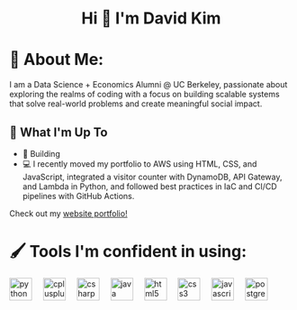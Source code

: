 <h1 align="center">Hi 👋 I'm David Kim
<link rel="stylesheet" type='text/css' href="https://cdn.jsdelivr.net/gh/devicons/devicon@latest/devicon.min.css" />
</h1>

# 💫 About Me:
I am a Data Science + Economics Alumni @ UC Berkeley, passionate about exploring the realms of coding with a focus on building scalable systems that solve real-world problems and create meaningful social impact.

## 🚀 What I'm Up To

- 🚀 Building 
- 💻  I recently moved my portfolio to AWS using HTML, CSS, and JavaScript, integrated a visitor counter with DynamoDB, API Gateway, and Lambda in Python, and followed best practices in IaC and CI/CD pipelines with GitHub Actions.

Check out my [website portfolio!](https://davjhkim.com/)

# 🖌️ Tools I'm confident in using:
<div align="left">
  <img src="https://cdn.jsdelivr.net/gh/devicons/devicon@latest/icons/python/python-plain.svg" height="40" alt="python logo" color="white" />
  <img width="12" />
  <img src="https://cdn.jsdelivr.net/gh/devicons/devicon/icons/cplusplus/cplusplus-original.svg" height="40" alt="cplusplus logo"  />
  <img width="12" />
  <img src="https://cdn.jsdelivr.net/gh/devicons/devicon/icons/csharp/csharp-original.svg" height="40" alt="csharp logo"  />
  <img width="12" />
  <img src="https://cdn.jsdelivr.net/gh/devicons/devicon/icons/java/java-original.svg" height="40" alt="java logo"  />
  <img width="12" />
  <img src="https://cdn.jsdelivr.net/gh/devicons/devicon/icons/html5/html5-original.svg" height="40" alt="html5 logo"  />
  <img width="12" />
  <img src="https://cdn.jsdelivr.net/gh/devicons/devicon/icons/css3/css3-original.svg" height="40" alt="css3 logo"  />
  <img width="12" />
  <img src="https://cdn.jsdelivr.net/gh/devicons/devicon/icons/javascript/javascript-original.svg" height="40" alt="javascript logo"  />
  <img width="12" />
  <img src="https://cdn.jsdelivr.net/gh/devicons/devicon/icons/postgresql/postgresql-original.svg" height="40" alt="postgresql logo"  />
</div>